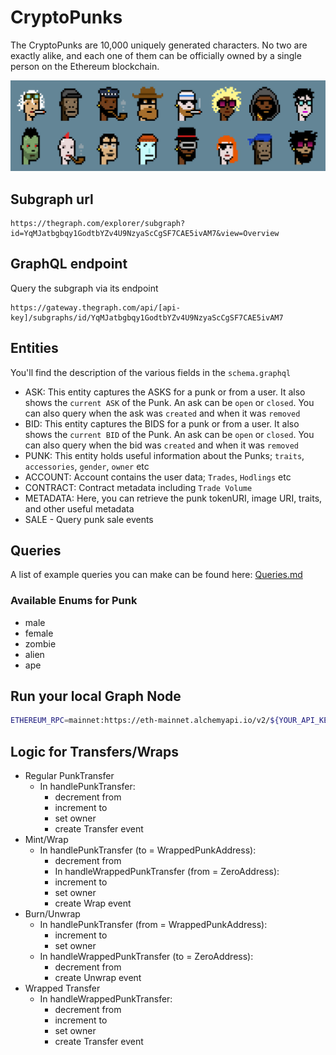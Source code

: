 # CryptoPunks

The CryptoPunks are 10,000 uniquely generated characters.
No two are exactly alike, and each one of them can be officially owned by a single person on the Ethereum blockchain.

![Punks](punks.png)

## Subgraph url
```
https://thegraph.com/explorer/subgraph?id=YqMJatbgbqy1GodtbYZv4U9NzyaScCgSF7CAE5ivAM7&view=Overview
```

## GraphQL endpoint
Query the subgraph via its endpoint
```
https://gateway.thegraph.com/api/[api-key]/subgraphs/id/YqMJatbgbqy1GodtbYZv4U9NzyaScCgSF7CAE5ivAM7
```
## Entities
You'll find the description of the various fields in the `schema.graphql`

- ASK: This entity captures the ASKS for a punk or from a user. It also shows the `current ASK` of the Punk.
       An ask can be `open` or `closed`.  You can also query when the ask was `created` and when it was `removed`
- BID: This entity captures the BIDS for a punk or from a user. It also shows the `current BID` of the Punk.
        An ask can be `open` or `closed`. You can also query when the bid was `created` and when it was `removed`
- PUNK: This entity holds useful information about the Punks; `traits`, `accessories`, `gender`, `owner` etc
- ACCOUNT: Account contains the user data; `Trades`, `Hodlings` etc
- CONTRACT: Contract metadata including `Trade Volume`
- METADATA: Here, you can retrieve the punk tokenURI, image URI, traits, and other useful metadata
- SALE - Query punk sale events


## Queries
A list of example queries you can make can be found here: [Queries.md](Queries.md) 

### Available Enums for Punk
- male
- female
- zombie
- alien
- ape


## Run your local Graph Node

```bash
ETHEREUM_RPC=mainnet:https://eth-mainnet.alchemyapi.io/v2/${YOUR_API_KEY} docker compose up
```

## Logic for Transfers/Wraps

- Regular PunkTransfer
  - In handlePunkTransfer:
    - decrement from
    - increment to
    - set owner
    - create Transfer event
- Mint/Wrap
  - In handlePunkTransfer (to = WrappedPunkAddress):
    - decrement from
    - In handleWrappedPunkTransfer (from = ZeroAddress):
    - increment to
    - set owner
    - create Wrap event
- Burn/Unwrap
  - In handlePunkTransfer (from = WrappedPunkAddress):
    - increment to
    - set owner
  - In handleWrappedPunkTransfer (to = ZeroAddress):
    - decrement from
    - create Unwrap event
- Wrapped Transfer
  - In handleWrappedPunkTransfer:
    - decrement from
    - increment to
    - set owner
    - create Transfer event
